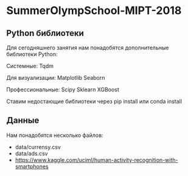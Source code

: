 # SummerOlympSchool-MIPT-2018

## Python библиотеки

Для сегодняшнего занятия нам понадобятся дополнительные библиотеки Python: 

Системные:
Tqdm

Для визуализации:
Matplotlib
Seaborn

Профессиональные:
Scipy
Sklearn
XGBoost

Ставим недостающие библиотеки через pip install или conda install

## Данные 

Нам понадобятся несколько файлов: 

- data/currensy.csv
- data/ads.csv
- https://www.kaggle.com/uciml/human-activity-recognition-with-smartphones
